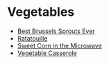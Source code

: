# Vegetables

- [Best Brussels Sprouts Ever](best_brussels_sprouts_ever.md)
- [Ratatouille](ratatouille.md)
- [Sweet Corn in the Microwave](sweet_corn.md)
- [Vegetable Casserole](vegetable_casserole.md)